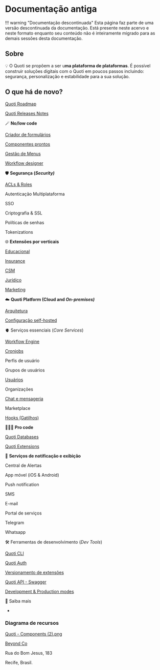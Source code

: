 # Documentação antiga

!!! warning "Documentação descontinuada"
    Esta página faz parte de uma versão descontinuada da documentação. Está presente neste acervo e neste formato enquanto seu conteúdo não é inteiramente migrado para as demais sessões desta documentação.

## Sobre

💡 O Quoti se propõem a ser u**ma plataforma de plataformas**. É possível construir soluções digitais com o Quoti em poucos passos incluindo: segurança, personalização e estabilidade para a sua solução.


## O que há de novo?

[Quoti Roadmap](home/Quoti%20Roadmap%2066e5ee1b1b9046d091bbe888e141b7c8.md)

[Quoti Releases Notes](home/Quoti%20Releases%20Notes%2069282a23bceb424989a399401cd3b618.md)



🪄 **No/low code**

[Criador de formulários](home/Criador%20de%20formula%CC%81rios%20ae4d18b95c37490f953070bea5837210.md)

[Componentes prontos](home/Componentes%20prontos%205cdb82ce62e74e68bf949a5548d1dc06.md)

[Gestão de Menus](home/Gesta%CC%83o%20de%20Menus%20de8dfc6b3e1c4feba06519fc941a9d91.md)

[Workflow designer](home/Workflow%20designer%204db62d3e43b44dda889f50c721426098.md)

🛡️ **Segurança (*Security)***

[ACLs & Roles](home/ACLs%20&%20Roles%207b116e5c9d9a4fbf937ba3ad57f40da2.md)

Autenticação Multiplataforma

SSO

Criptografia  & SSL

Políticas de senhas

Tokenizations


🌐 **Extensões por verticais**

[Educacional](home/Educacional%200bc83aad8f50437e95af6e970c442235.md)

[Insurance](home/Insurance%209578df047c4c4d15a278ae9baf1d4d6d.md)

[CSM](home/CSM%2015c5b8057e2747afb8f3b3abbdd636fe.md)

[Jurídico](home/Juri%CC%81dico%20a0117f7fb6ec4cc5bb29d81d357ef861.md)

[Marketing](home/Marketing%200ffad3dd51904347a76b62e5ad9e15a2.md)


☁️ **Quoti Platform (Cloud and *On-premises)***

[Arquitetura](home/Arquitetura%209c8bf5a2d8164bb197c759d8ef470ad5.md)

[Configuração self-hosted](home/Configurac%CC%A7a%CC%83o%20self-hosted%2052a075db318a490f90847fc7b86cb84c.md)


🫀 Serviços essenciais (*Core Services*)

[Workflow Engine](home/Workflow%20Engine%2057f81619f9404503a987adf92221e7e4.md)

[Cronjobs](home/Cronjobs%20c03c5734c44545ce9a118215dbf35ba6.md)

Perfis de usuário

Grupos de usuários

[Usuários](home/Usua%CC%81rios%20ba51d1f715ba48288773d461f9001c3e.md)

Organizações

[Chat e mensageria](home/Chat%20e%20mensageria%20ce1cf75095c1491ea70ac87a5718a27f.md)

Marketplace

[Hooks (Gatilhos)](home/Hooks%20(Gatilhos)%20d83ce4e443fe454daaaa6b30515006e7.md)


👩🏽‍💻 **Pro code**

[Quoti Databases](home/Quoti%20Databases%20c85c7beb343749739126e409f6e2c9b6.md)

[Quoti Extensions](https://www.notion.so/Quoti-Extensions-d3af129ede05415fb370dee8587d758f?pvs=21)


🔔 **Serviços de notificação e exibição**

Central de Alertas

App móvel (iOS & Android)

Push notification

SMS

E-mail

Portal de serviços

Telegram

Whatsapp


🛠 Ferramentas de desenvolvimento (*Dev Tools*)

[Quoti CLI](home/Quoti%20CLI%2012e230f5cbd6471f92e10822e4db210c.md)

[Quoti Auth](home/Quoti%20Auth%20160a09f798f242bca082cbd653efcdec.md)

[Versionamento de extensões](home/Versionamento%20de%20extenso%CC%83es%2094718b18bfb74830bc9f37326774dce3.md)

[Quoti API - Swagger](home/Quoti%20API%20-%20Swagger%20a345fb4186674b4f844d9542b59d7fd6.md)

[Development &  Production modes](home/Development%20&%20Production%20modes%20fa2447cbee4d454e958644a2362230a9.md)

📖 Saiba mais

<!-- - **FAQs**
    
    ## Posso cancelar a qualquer momento?
    
    ## Como migrar a minha aplicação?
    
    
    
    ## Você tem um changelog?
    
    Sim! Confira nosso [Roadmap público](home.md)! -->
    
- 

### **Diagrama de recursos**

[Quoti - Components (2).png](https://docs.google.com/drawings/d/e/2PACX-1vSs8tsLPloehRGJmRsnI4zutFsArd8_UL9bP6WsyMMBqmgjCfTUH2zSSyrsSFhGT4X8ugaXLM8D9n8M/pub?w=1440&h=1080)

[Beyond Co](https://beyondcompany.com.br)

Rua do Bom Jesus, 183

Recife, Brasil.